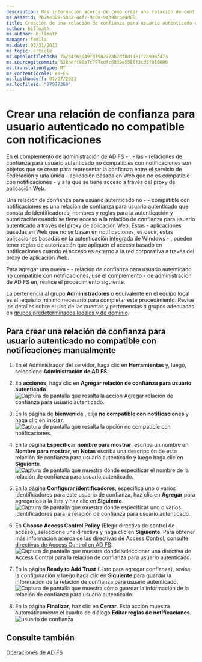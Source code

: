 ```yaml
---
description: Más información acerca de cómo crear una relación de confianza para usuario autenticado no compatible con notificaciones
ms.assetid: 7b7ae389-5032-44f7-9c0a-94398c3e4d88
title: Creación de una relación de confianza para usuario autenticado que no sea para notificaciones
author: billmath
ms.author: billmath
manager: femila
ms.date: 05/31/2017
ms.topic: article
ms.openlocfilehash: 7a784f63949fd198272ab2df8d11e1f7b990a473
ms.sourcegitcommit: 528bdff90a7c797cdfc6839e5586f2cd5f0506b0
ms.translationtype: MT
ms.contentlocale: es-ES
ms.lasthandoff: 01/07/2021
ms.locfileid: "97977360"
---
```

# <a name="create-a-non-claims-aware-relying-party-trust"></a>Crear una relación de confianza para usuario autenticado no compatible con notificaciones


En el complemento de administración de AD FS \- , \- las \- relaciones de confianza para usuario autenticado no compatibles con notificaciones son objetos que se crean para representar la confianza entre el servicio de Federación y una única \- aplicación basada en Web que no es compatible con notificaciones \- y a la que se tiene acceso a través del proxy de aplicación Web.

Una relación de confianza para usuario autenticado no \- \- compatible con notificaciones es una relación de confianza para usuario autenticado que consta de identificadores, nombres y reglas para la autenticación y autorización cuando se tiene acceso a la relación de confianza para usuario autenticado a través del proxy de aplicación Web. Estas \- aplicaciones basadas en Web que no se basan en notificaciones, es decir, estas aplicaciones basadas en la autenticación integrada de Windows \- , pueden tener reglas de autorización que apliquen el acceso basado en notificaciones cuando el acceso es externo a la red corporativa a través del proxy de aplicación Web.

Para agregar una nueva \- \- relación de confianza para usuario autenticado no compatible con notificaciones, use el complemento \- de administración de AD FS en, realice el procedimiento siguiente.

La pertenencia al grupo **Administradores** o equivalente en el equipo local es el requisito mínimo necesario para completar este procedimiento.  Revise los detalles sobre el uso de las cuentas y pertenencias a grupos adecuadas en [grupos predeterminados locales y de dominio](https://go.microsoft.com/fwlink/?LinkId=83477).

## <a name="to-create-a-non-claims-aware-relying-party-trust-manually"></a>Para crear una relación de confianza para usuario autenticado no compatible con notificaciones manualmente
1. En el Administrador del servidor, haga clic en **Herramientas** y, luego, seleccione **Administración de AD FS**.

2.  En **acciones**, haga clic en **Agregar relación de confianza para usuario autenticado**.
![Captura de pantalla que resalta la acción Agregar relación de confianza para usuario autenticado.](media/Create-a-Relying-Party-Trust/addtrust1.PNG)

3.  En la página de **bienvenida** , elija **no compatible con notificaciones** y haga clic en **iniciar**.
![Captura de pantalla que resalta la opción no compatible con notificaciones.](media/Create-a-Non-Claims-Aware-Relying-Party-Trust/addnon1.PNG)

4.  En la página **Especificar nombre para mostrar**, escriba un nombre en **Nombre para mostrar**, en **Notas** escriba una descripción de esta relación de confianza para usuario autenticado y luego haga clic en **Siguiente**.
![Captura de pantalla que muestra dónde especificar el nombre de la relación de confianza para usuario autenticado.](media/Create-a-Non-Claims-Aware-Relying-Party-Trust/addnon2.PNG)

5. En la página **Configurar identificadores**, especifica uno o varios identificadores para este usuario de confianza, haz clic en **Agregar** para agregarlos a la lista y haz clic en **Siguiente**.
![Captura de pantalla que muestra dónde especificar uno o varios identificadores para la relación de confianza para usuario autenticado.](media/Create-a-Non-Claims-Aware-Relying-Party-Trust/addnon3.PNG)

6.  En **Choose Access Control Policy** (Elegir directiva de control de acceso), seleccione una directiva y haga clic en **Siguiente**.  Para obtener más información acerca de las directivas de Access Control, consulte [directivas de Access Control en AD FS](Access-Control-Policies-in-AD-FS.md).
![Captura de pantalla que muestra dónde seleccionar una directiva de Access Control para la relación de confianza para usuario autenticado.](media/Create-a-Non-Claims-Aware-Relying-Party-Trust/addnon4.PNG)

7. En la página **Ready to Add Trust** (Listo para agregar confianza), revise la configuración y luego haga clic en **Siguiente** para guardar la información de la relación de confianza para usuario autenticado.
   ![Captura de pantalla que muestra cómo guardar la información de la relación de confianza para usuario autenticado.](media/Create-a-Non-Claims-Aware-Relying-Party-Trust/addnon5.PNG)

8. En la página **Finalizar**, haz clic en **Cerrar**. Esta acción muestra automáticamente el cuadro de diálogo **Editar reglas de notificaciones**.
![usuario de confianza](media/Create-a-Non-Claims-Aware-Relying-Party-Trust/addnon6.PNG)

## <a name="see-also"></a>Consulte también
[Operaciones de AD FS](../ad-fs-operations.md)
